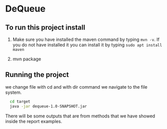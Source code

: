 # DeQueue

## To run this project install

1. Make sure you have installed the maven command by typing `mvn -v`. If you do not have installed it you can install it
by typing `sudo apt install maven`

2. mvn package

## Running the project

we change file with cd and with dir command we navigate to the file system.

```bash
  cd target 
  java -jar dequeue-1.0-SNAPSHOT.jar
```

There will be some outputs that are from methods that we have showed inside the report examples.